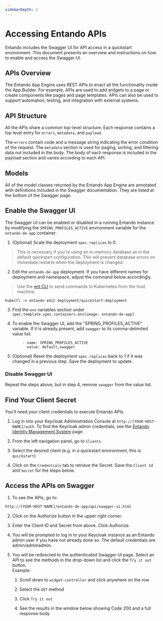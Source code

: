```yaml
---
sidebarDepth: 2
---
```

# Accessing Entando APIs


Entando includes the Swagger UI for API access in a quickstart environment. This document presents an overview and instructions on how to enable and access the Swagger UI.

## APIs Overview
The Entando App Engine uses REST APIs to enact all the functionality inside the App Builder. For example, APIs are used to add widgets to a page or create components like pages and page templates. APIs can also be used to support automation, testing, and integration with external systems.

## API Structure
All the APIs share a common top-level structure. Each response contains a top level entry for `errors`, `metadata`, and `payload`.

The `errors` contain code and a message string indicating the error condition of the request. The `metadata` section is used for paging, sorting, and filtering data not included in the body. The body of each response is included in the payload section and varies according to each API.

## Models
All of the model classes returned by the Entando App Engine are annotated with definitions included in the Swagger documentation. They are listed at the bottom of the Swagger page.

## Enable the Swagger UI

The Swagger UI can be enabled or disabled in a running Entando instance by modifying the `SPRING_PROFILES_ACTIVE` environment variable for the `entando-de-app` container. 

1. (Optional) Scale the deployment `spec.replicas` to 0.  

>This is necessary if you're using an in-memory database as in the default quickstart configuration.  This will prevent database errors on immediate restarts when the deployment is changed.

2. Edit the `entando-de-app` deployment. If you have different names for deployment and namespace, adjust the command below accordingly.

>Use the [ent CLI](../getting-started/entando-cli.md) to send commands to Kubernetes from the host machine.
```
kubectl -n entando edit deployment/quickstart-deployment
```

3. Find the `env` variables section under `spec.template.spec.containers.env[image: entando-de-app]`

4. To enable the Swagger UI, add the "SPRING_PROFILES_ACTIVE" variable. If it is already present, add `swagger` to its comma-delimited value list:
```
        - name: SPRING_PROFILES_ACTIVE
          value: default,swagger
```

5. (Optional) Reset the deployment `spec.replicas` back to 1 if it was changed in a previous step. Save the deployment to update.

### Disable Swagger UI

Repeat the steps above, but in step 4, remove `swagger` from the value list.

## Find Your Client Secret
You'll need your client credentials to execute Entando APIs. 

1. Log in into your Keycloak Administration Console at `http://[YOUR-HOST-NAME]/auth`. To find the Keycloak admin credentials, see the [Entando Identity Management System](./identity-management.md) page.

2. From the left navigation panel, go to `Clients`

3. Select the desired client (e.g. in a quickstart environment, this is `quickstart`)

4. Click on the `Credentials` tab to retrieve the Secret. Save the `Client Id` and `Secret` for the steps below.

## Access the APIs on Swagger
1.  To see the APIs, go to: 
``` sh
http://[YOUR-HOST-NAME]/entando-de-app/api/swagger-ui.html
```

2. Click on the Authorize button in the upper right corner.

3. Enter the Client ID and Secret from above. Click Authorize.

4. You will be prompted to log in to your Keycloak instance as an Entando admin user if you have not already done so. The default credentials are admin/adminadmin. 

5. You will be redirected to the authenticated Swagger UI page. Select an API to see the methods in the drop-down list and click the `Try it out` button.  
Example:
   1. Scroll down to `widget-controller` and click anywhere on the row

   2. Select the `GET` method

   3. Click `Try it out`

   4. See the results in the window below showing Code 200 and a full response body